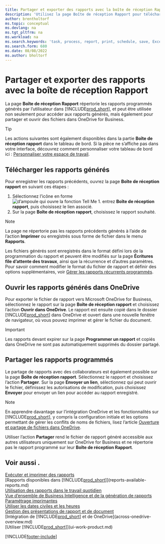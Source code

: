 ```yaml
---
title: Partager et exporter des rapports avec la boîte de réception Rapport
description: 'Utilisez la page Boîte de réception Rapport pour télécharger, partager et exporter des rapports dans Business Central.'
author: brentholtorf
ms.topic: conceptual
ms.devlang: na
ms.tgt_pltfrm: na
ms.workload: na
ms.search.keywords: 'task, process, report, print, schedule, save, Excel, PDF, dataset, export, report inbox, onedrive,'
ms.search.form: 680
ms.date: 08/08/2022
ms.author: bholtorf
---
```

# Partager et exporter des rapports avec la boîte de réception Rapport

La page **Boîte de réception Rapport** répertorie les rapports programmés générés par l’utilisateur dans [!INCLUDE[prod_short](includes/prod_short.md)], et peut être utilisée non seulement pour accéder aux rapports générés, mais également pour partager et ouvrir des fichiers dans OneDrive for Business.

> [!TIP]
> Les actions suivantes sont également disponibles dans la partie **Boîte de réception rapport** dans le tableau de bord. Si la pièce ne s’affiche pas dans votre interface, découvrez comment personnaliser votre tableau de bord ici : [Personnaliser votre espace de travail](ui-personalization-user.md).

## Télécharger les rapports générés

Pour enregistrer les rapports précédents, ouvrez la page **Boîte de réception rapport** en suivant ces étapes :

1. Sélectionnez l’icône en forme ![d’ampoule qui ouvre la fonction Tell Me 1.](media/ui-search/search_small.png "Dites-moi ce que vous voulez faire") entrez **Boîte de réception rapport**, puis choisissez le lien associé.  
2. Sur la page **Boîte de réception rapport**, choisissez le rapport souhaité.

> [!NOTE]
> La page ne répertorie pas les rapports précédents générés à l’aide de l’action **Imprimer** ou enregistrés sous forme de fichier dans le menu **Rapports**.
>
> Les fichiers générés sont enregistrés dans le format défini lors de la programmation du rapport et peuvent être modifiés sur la page **Écritures file d’attente des travaux**, ainsi que la récurrence et d’autres paramètres. Pour savoir comment modifier le format du fichier de rapport et définir des options supplémentaires, voir [Gérer les rapports récurrents programmés](ui-work-report.md#manage-scheduled-recurring-reports).

## Ouvrir les rapports générés dans OneDrive

Pour exporter le fichier de rapport vers Microsoft OneDrive for Business, sélectionnez le rapport sur la page **Boîte de réception rapport** et choisissez l’action **Ouvrir dans OneDrive**. Le rapport est ensuite copié dans le dossier [!INCLUDE[prod_short](includes/prod_short.md)] dans OneDrive et ouvert dans une nouvelle fenêtre de navigateur, où vous pouvez imprimer et gérer le fichier du document.

> [!IMPORTANT]
>
> Les rapports devant expirer sur la page **Programmer un rapport** et copiés dans OneDrive ne sont pas automatiquement supprimés du dossier partagé.

## Partager les rapports programmés

Le partage de rapports avec des collaborateurs est également possible sur la page **Boîte de réception rapport**. Sélectionnez le rapport et choisissez l’action **Partager**. Sur la page **Envoyer un lien**, sélectionnez qui peut ouvrir le fichier, définissez les autorisations de modification, puis choisissez **Envoyer** pour envoyer un lien pour accéder au rapport enregistré.

> [!NOTE]
> En apprendre davantage sur l’intégration OneDrive et les fonctionnalités sur [!INCLUDE[prod_short](includes/prod_short.md)], y compris la configuration initiale et les options permettant de gérer les conflits de noms de fichiers, lisez l’article [Ouverture et partage de fichiers dans OneDrive](across-share-onedrive.md).
>
> Utiliser l’action **Partager** rend le fichier de rapport généré accessible aux autres utilisateurs uniquement sur OneDrive for Business et ne répertorie pas le rapport programmé sur leur **Boîte de réception Rapport**.

## Voir aussi .

[Exécuter et imprimer des rapports](ui-work-report.md)  
[Rapports disponibles dans [!INCLUDE[prod_short](includes/prod_short.md)]](reports-available-reports.md)  
[Utilisation des rapports dans le travail quotidien](reports-use-reports.md)  
[Vue d’ensemble de Business Intelligence et de la génération de rapports](reports-bi-reporting.md)  
[Paramétrage imprimantes](ui-specify-printer-selection-reports.md)  
[Utiliser les dates civiles et les heures](ui-enter-date-ranges.md)  
[Gestion des présentations de rapport et de document](ui-manage-report-layouts.md)  
[Intégration de [!INCLUDE[prod_short](includes/prod_short.md)] et de OneDrive](across-onedrive-overview.md)  
[Utiliser [!INCLUDE[prod_short](includes/prod_short.md)]](ui-work-product.md)  

[!INCLUDE[footer-include](includes/footer-banner.md)]
